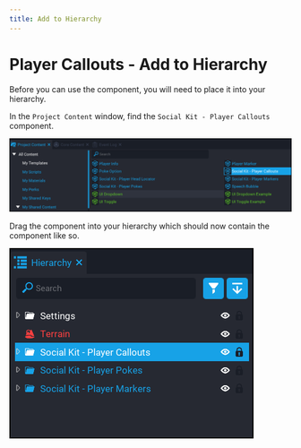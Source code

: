 ```yaml
---
title: Add to Hierarchy
---
```


# Player Callouts - Add to Hierarchy

Before you can use the component, you will need to place it into your hierarchy.

In the `Project Content` window, find the `Social Kit - Player Callouts` component.

![](../images/callouts_hierarchy.png)

Drag the component into your hierarchy which should now contain the component like so.

![](../images/callouts_hierarchy2.png)